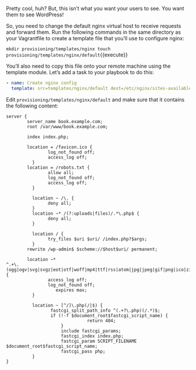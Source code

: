 Pretty cool, huh? But, this isn’t what you want your users to see. You want them to see WordPress!

So, you need to change the default nginx virtual host to receive requests and forward them. Run the following commands in the same directory as your Vagrantfile to create a template file that you’ll use to configure nginx:

`mkdir provisioning/templates/nginx
touch provisioning/templates/nginx/default`{{execute}}

You’ll also need to copy this file onto your remote machine using the template module. Let’s add a task to your playbook to do this:

```yml
- name: Create nginx config
  template: src=templates/nginx/default dest=/etc/nginx/sites-available/default
```

Edit `provisioning/templates/nginx/default` and make sure that it contains the following content:

```nginx
server {
        server_name book.example.com;
        root /var/www/book.example.com;

        index index.php;
        
        location = /favicon.ico {
                log_not_found off;
                access_log off;
	      }
        location = /robots.txt {
                allow all;
                log_not_found off;
                access_log off;
	      }
        
	      location ~ /\. {
                deny all;
	      }	
 	      location ~* /(?:uploads|files)/.*\.php$ {
                deny all;
	      }	
        
	      location / {
                try_files $uri $uri/ /index.php?$args;
	      }
        rewrite /wp-admin$ $scheme://$host$uri/ permanent;

        location ~*
^.+\.(ogg|ogv|svg|svgz|eot|otf|woff|mp4|ttf|rss|atom|jpg|jpeg|gif|png|ico|zip|tgz|gz|rar|bz2|doc|xls|exe|ppt|tar|mid|midi|wav|bmp|rtf)$ {
                access_log off;
                log_not_found off;
	               expires max;
	      }	

	      location ~ [^/]\.php(/|$) {
                 fastcgi_split_path_info ^(.+?\.php)(/.*)$;
                 if (!-f $document_root$fastcgi_script_name) {
			                   return 404; 
		             }
		             include fastcgi_params;
		             fastcgi_index index.php;
		             fastcgi_param SCRIPT_FILENAME $document_root$fastcgi_script_name;
		             fastcgi_pass php;
	      }
}

```
